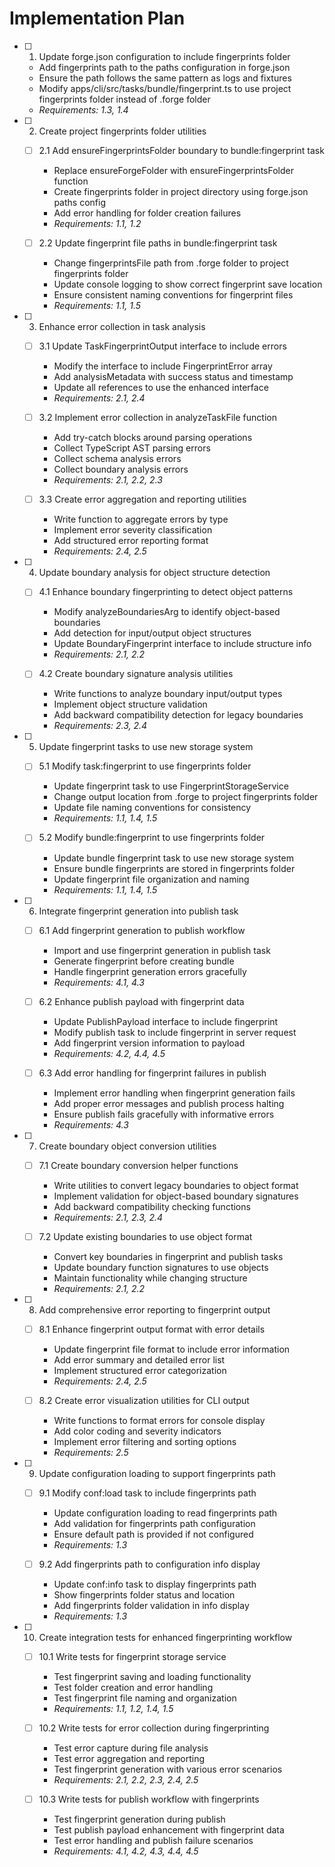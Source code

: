 # Implementation Plan

- [ ] 1. Update forge.json configuration to include fingerprints folder
  - Add fingerprints path to the paths configuration in forge.json
  - Ensure the path follows the same pattern as logs and fixtures
  - Modify apps/cli/src/tasks/bundle/fingerprint.ts to use project fingerprints folder instead of .forge folder
  - _Requirements: 1.3, 1.4_

- [ ] 2. Create project fingerprints folder utilities
  - [ ] 2.1 Add ensureFingerprintsFolder boundary to bundle:fingerprint task
    - Replace ensureForgeFolder with ensureFingerprintsFolder function
    - Create fingerprints folder in project directory using forge.json paths config
    - Add error handling for folder creation failures
    - _Requirements: 1.1, 1.2_

  - [ ] 2.2 Update fingerprint file paths in bundle:fingerprint task
    - Change fingerprintsFile path from .forge folder to project fingerprints folder
    - Update console logging to show correct fingerprint save location
    - Ensure consistent naming conventions for fingerprint files
    - _Requirements: 1.1, 1.5_

- [ ] 3. Enhance error collection in task analysis
  - [ ] 3.1 Update TaskFingerprintOutput interface to include errors
    - Modify the interface to include FingerprintError array
    - Add analysisMetadata with success status and timestamp
    - Update all references to use the enhanced interface
    - _Requirements: 2.1, 2.4_

  - [ ] 3.2 Implement error collection in analyzeTaskFile function
    - Add try-catch blocks around parsing operations
    - Collect TypeScript AST parsing errors
    - Collect schema analysis errors
    - Collect boundary analysis errors
    - _Requirements: 2.1, 2.2, 2.3_

  - [ ] 3.3 Create error aggregation and reporting utilities
    - Write function to aggregate errors by type
    - Implement error severity classification
    - Add structured error reporting format
    - _Requirements: 2.4, 2.5_

- [ ] 4. Update boundary analysis for object structure detection
  - [ ] 4.1 Enhance boundary fingerprinting to detect object patterns
    - Modify analyzeBoundariesArg to identify object-based boundaries
    - Add detection for input/output object structures
    - Update BoundaryFingerprint interface to include structure info
    - _Requirements: 2.1, 2.2_

  - [ ] 4.2 Create boundary signature analysis utilities
    - Write functions to analyze boundary input/output types
    - Implement object structure validation
    - Add backward compatibility detection for legacy boundaries
    - _Requirements: 2.3, 2.4_

- [ ] 5. Update fingerprint tasks to use new storage system
  - [ ] 5.1 Modify task:fingerprint to use fingerprints folder
    - Update fingerprint task to use FingerprintStorageService
    - Change output location from .forge to project fingerprints folder
    - Update file naming conventions for consistency
    - _Requirements: 1.1, 1.4, 1.5_

  - [ ] 5.2 Modify bundle:fingerprint to use fingerprints folder
    - Update bundle fingerprint task to use new storage system
    - Ensure bundle fingerprints are stored in fingerprints folder
    - Update fingerprint file organization and naming
    - _Requirements: 1.1, 1.4, 1.5_

- [ ] 6. Integrate fingerprint generation into publish task
  - [ ] 6.1 Add fingerprint generation to publish workflow
    - Import and use fingerprint generation in publish task
    - Generate fingerprint before creating bundle
    - Handle fingerprint generation errors gracefully
    - _Requirements: 4.1, 4.3_

  - [ ] 6.2 Enhance publish payload with fingerprint data
    - Update PublishPayload interface to include fingerprint
    - Modify publish task to include fingerprint in server request
    - Add fingerprint version information to payload
    - _Requirements: 4.2, 4.4, 4.5_

  - [ ] 6.3 Add error handling for fingerprint failures in publish
    - Implement error handling when fingerprint generation fails
    - Add proper error messages and publish process halting
    - Ensure publish fails gracefully with informative errors
    - _Requirements: 4.3_

- [ ] 7. Create boundary object conversion utilities
  - [ ] 7.1 Create boundary conversion helper functions
    - Write utilities to convert legacy boundaries to object format
    - Implement validation for object-based boundary signatures
    - Add backward compatibility checking functions
    - _Requirements: 2.1, 2.3, 2.4_

  - [ ] 7.2 Update existing boundaries to use object format
    - Convert key boundaries in fingerprint and publish tasks
    - Update boundary function signatures to use objects
    - Maintain functionality while changing structure
    - _Requirements: 2.1, 2.2_

- [ ] 8. Add comprehensive error reporting to fingerprint output
  - [ ] 8.1 Enhance fingerprint output format with error details
    - Update fingerprint file format to include error information
    - Add error summary and detailed error list
    - Implement structured error categorization
    - _Requirements: 2.4, 2.5_

  - [ ] 8.2 Create error visualization utilities for CLI output
    - Write functions to format errors for console display
    - Add color coding and severity indicators
    - Implement error filtering and sorting options
    - _Requirements: 2.5_

- [ ] 9. Update configuration loading to support fingerprints path
  - [ ] 9.1 Modify conf:load task to include fingerprints path
    - Update configuration loading to read fingerprints path
    - Add validation for fingerprints path configuration
    - Ensure default path is provided if not configured
    - _Requirements: 1.3_

  - [ ] 9.2 Add fingerprints path to configuration info display
    - Update conf:info task to display fingerprints path
    - Show fingerprints folder status and location
    - Add fingerprints folder validation in info display
    - _Requirements: 1.3_

- [ ] 10. Create integration tests for enhanced fingerprinting workflow
  - [ ] 10.1 Write tests for fingerprint storage service
    - Test fingerprint saving and loading functionality
    - Test folder creation and error handling
    - Test fingerprint file naming and organization
    - _Requirements: 1.1, 1.2, 1.4, 1.5_

  - [ ] 10.2 Write tests for error collection during fingerprinting
    - Test error capture during file analysis
    - Test error aggregation and reporting
    - Test fingerprint generation with various error scenarios
    - _Requirements: 2.1, 2.2, 2.3, 2.4, 2.5_

  - [ ] 10.3 Write tests for publish workflow with fingerprints
    - Test fingerprint generation during publish
    - Test publish payload enhancement with fingerprint data
    - Test error handling and publish failure scenarios
    - _Requirements: 4.1, 4.2, 4.3, 4.4, 4.5_